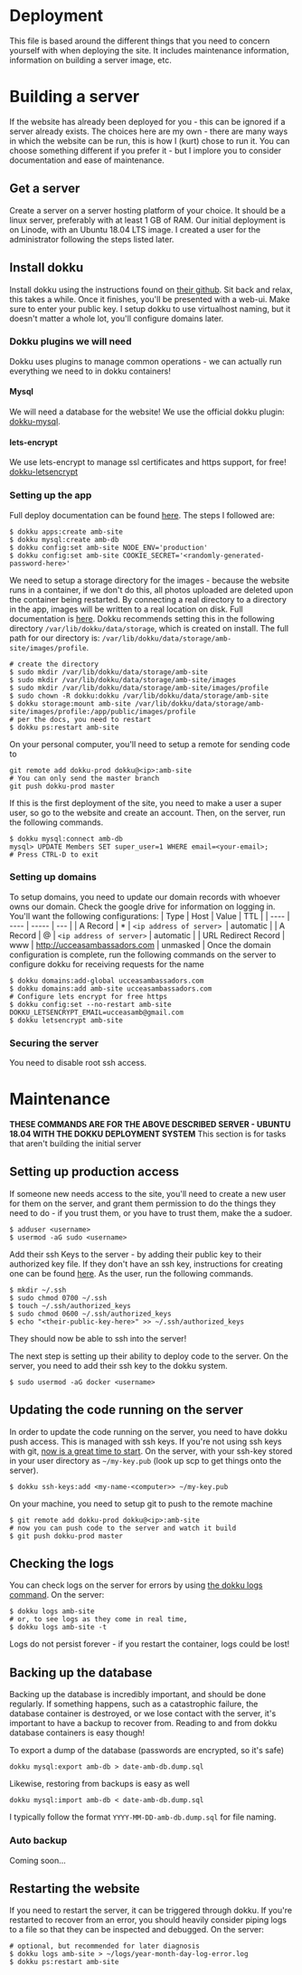 # Deployment
This file is based around the different things that you need to concern yourself with when deploying
the site. It includes maintenance information, information on building a server image, etc.

# Building a server
If the website has already been deployed for you - this can be ignored if a server already exists.
The choices here are my own - there are many ways in which the website can be run, this is how I (kurt)
chose to run it. You can choose something different if you prefer it - but I implore you to consider
documentation and ease of maintenance. 

## Get a server
Create a server on a server hosting platform of your choice. It should be a linux server, 
preferably with at least 1 GB of RAM. Our initial deployment is on Linode, with an Ubuntu 18.04 LTS
image. I created a user for the administrator following the steps listed later.
## Install dokku
Install dokku using the instructions found on [their github](https://github.com/dokku/dokku).
Sit back and relax, this takes a while. Once it finishes, you'll be presented with a web-ui. Make sure to enter your public key.
I setup dokku to use virtualhost naming, but it doesn't matter
a whole lot, you'll configure domains later. 
### Dokku plugins we will need
Dokku uses plugins to manage common operations - we can actually run everything we need to in dokku
containers!
#### Mysql
We will need a database for the website! We use the official dokku plugin: [dokku-mysql](https://github.com/dokku/dokku-mysql).
#### lets-encrypt
We use lets-encrypt to manage ssl certificates and https support, for free! [dokku-letsencrypt](https://github.com/dokku/dokku-letsencrypt)
### Setting up the app
Full deploy documentation can be found [here](http://dokku.viewdocs.io/dokku~v0.12.12/deployment/application-deployment/).
The steps I followed are:
```shell
$ dokku apps:create amb-site
$ dokku mysql:create amb-db
$ dokku config:set amb-site NODE_ENV='production'
$ dokku config:set amb-site COOKIE_SECRET='<randomly-generated-password-here>'
```
We need to setup a storage directory for the images - because the website runs in a container, if we don't do this,
all photos uploaded are deleted upon the container being restarted. By  connecting a real directory to a directory in the app,
images will be written to a real location on disk. Full documentation is [here](https://github.com/dokku/dokku/blob/master/docs/advanced-usage/persistent-storage.md). Dokku recommends setting this in the following directory `/var/lib/dokku/data/storage`, which is created on install. The full path for our directory is: `/var/lib/dokku/data/storage/amb-site/images/profile`.
```shell
# create the directory
$ sudo mkdir /var/lib/dokku/data/storage/amb-site
$ sudo mkdir /var/lib/dokku/data/storage/amb-site/images
$ sudo mkdir /var/lib/dokku/data/storage/amb-site/images/profile
$ sudo chown -R dokku:dokku /var/lib/dokku/data/storage/amb-site
$ dokku storage:mount amb-site /var/lib/dokku/data/storage/amb-site/images/profile:/app/public/images/profile
# per the docs, you need to restart
$ dokku ps:restart amb-site
```
On your personal computer, you'll need to setup a remote for sending code to
```shell
git remote add dokku-prod dokku@<ip>:amb-site
# You can only send the master branch
git push dokku-prod master 
```
If this is the first deployment of the site, you need to make a user a super user, so go to the website
and create an account. Then, on the server, run the following commands.
```shell
$ dokku mysql:connect amb-db
mysql> UPDATE Members SET super_user=1 WHERE email=<your-email>;
# Press CTRL-D to exit
```
### Setting up domains
To setup domains, you need to update our domain records with whoever owns our domain. Check the google drive for information on logging in. You'll want the following configurations:
| Type | Host | Value | TTL |
| ---- | ---- | ----- | --- |
| A Record | * | `<ip address of server> `| automatic |
| A Record | @ | `<ip address of server>` | automatic |
| URL Redirect Record | www | http://ucceasambassadors.com | unmasked |
Once the domain configuration is complete, run the following commands on the server to configure dokku for receiving requests for the name
```shell
$ dokku domains:add-global ucceasambassadors.com
$ dokku domains:add amb-site ucceasambassadors.com
# Configure lets encrypt for free https
$ dokku config:set --no-restart amb-site DOKKU_LETSENCRYPT_EMAIL=ucceasamb@gmail.com
$ dokku letsencrypt amb-site
```

### Securing the server
You need to disable root ssh access.

# Maintenance
**THESE COMMANDS ARE FOR THE ABOVE DESCRIBED SERVER - UBUNTU 18.04 WITH THE DOKKU DEPLOYMENT SYSTEM**
This section is for tasks that aren't building the initial server
## Setting up production access
If someone new needs access to the site, you'll need to create a new user for them on the server,
and grant them permission to do the things they need to do - if you trust them, or you have to trust
them, make the a sudoer.
```shell
$ adduser <username>
$ usermod -aG sudo <username>
```

Add their ssh Keys to the server - by adding their public key to their authorized key file. If they
don't have an ssh key, instructions for creating one can be found [here](https://help.github.com/articles/generating-a-new-ssh-key-and-adding-it-to-the-ssh-agent/).
As the user, run the following commands.
```shell
$ mkdir ~/.ssh
$ sudo chmod 0700 ~/.ssh
$ touch ~/.ssh/authorized_keys
$ sudo chmod 0600 ~/.ssh/authorized_keys
$ echo "<their-public-key-here>" >> ~/.ssh/authorized_keys
```
They should now be able to ssh into the server!

The next step is setting up their ability to deploy code to the server. On the server, you need to add
their ssh key to the dokku system.
```ssh
$ sudo usermod -aG docker <username>
```

## Updating the code running on the server
In order to update the code running on the server, you need to have dokku push access. This is managed with ssh keys.
If you're not using ssh keys with git, [now is a great time to start](https://help.github.com/articles/connecting-to-github-with-ssh/).
On the server, with your ssh-key stored in your user directory as `~/my-key.pub` (look up scp to get things onto the server).
```shell
$ dokku ssh-keys:add <my-name-<computer>> ~/my-key.pub
```
On your machine, you need to setup git to push to the remote machine
```shell
$ git remote add dokku-prod dokku@<ip>:amb-site
# now you can push code to the server and watch it build
$ git push dokku-prod master
```
## Checking the logs
You can check logs on the server for errors by using [the dokku logs command](http://dokku.viewdocs.io/dokku/deployment/logs/).
On the server:
```shell
$ dokku logs amb-site
# or, to see logs as they come in real time,
$ dokku logs amb-site -t
```
Logs do not persist forever - if you restart the container, logs could be lost!
## Backing up the database
Backing up the database is incredibly important, and should be done regularly. If something happens, such as a catastrophic failure, the database container is destroyed, or we lose contact with the server, it's important to have a backup to recover from. Reading to and from dokku database containers is easy though!

To export a dump of the database (passwords are encrypted, so it's safe)
```
dokku mysql:export amb-db > date-amb-db.dump.sql
```
Likewise, restoring from backups is easy as well
```
dokku mysql:import amb-db < date-amb-db.dump.sql
```
I typically follow the format `YYYY-MM-DD-amb-db.dump.sql` for file naming.
### Auto backup
Coming soon...
## Restarting the website
If you need to restart the server, it can be triggered through dokku. If you're restarted to recover from an error,
you should heavily consider piping logs to a file so that they can be inspected and debugged.
On the server:
```shell
# optional, but recommended for later diagnosis
$ dokku logs amb-site > ~/logs/year-month-day-log-error.log
$ dokku ps:restart amb-site
```